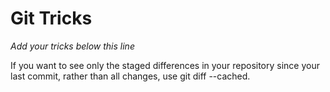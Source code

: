 # Git Tricks

*Add your tricks below this line*

If you want to see only the staged differences in your repository since your last commit, rather than all changes, use git diff --cached.
